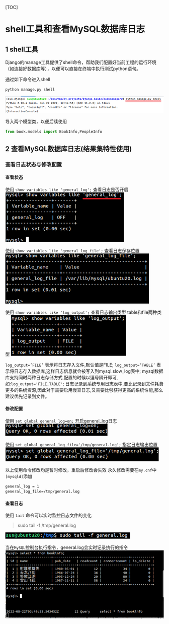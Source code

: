 [TOC]

# shell工具和查看MySQL数据库日志

## 1 shell工具
Django的manage工具提供了shell命令，帮助我们配置好当前工程的运行环境（如连接好数据库等），以便可以直接在终端中执行测试python语句。

通过如下命令进入shell
```python
python manage.py shell
```
![进入shell](../static/3.3_shell工具-进入shell.png)  

导入两个模型类，以便后续使用
```python
from book.models import BookInfo,PeopleInfo
```

## 2 查看MySQL数据库日志(结果集特性使用)

### 查看日志状态与修改配置
#### 查看状态
使用 `show variables like 'general_log';` 查看日志是否开启
![查看日志是否开启](../static/3.3_shell工具-查看日志是否开启.png)  

使用 `show variables like 'general_log_file';` 查看日志保存位置
![查看日志保存位置](../static/3.3_shell工具-查看日志保存位置.png)  

使用 `show variables like 'log_output';` 查看日志输出类型 table和file两种类型
![查看日志输出类型](../static/3.3_shell工具-查看日志输出类型.png)  

`log_output=’FILE’` 表示将日志存入文件,默认值是FILE;
`log_output=’TABLE’` 表示将日志存入数据库,这样日志信息就会被写入到mysql.slow_log表中;
mysql数据库支持同时两种日志存储方式,配置的时候以逗号隔开即可,如:`log_output='FILE,TABLE'`;
日志记录到系统专用日志表中,要比记录到文件耗费更多的系统资源,因此对于需要启用慢查日志,又需要比够获得更高的系统性能,那么建议优先记录到文件。

#### 修改配置
使用 `set global general_log=on;` 开启general_log日志
![开启general_log日志](../static/3.3_shell工具-开启general_log日志.png)  

使用 `set global general_log_file='/tmp/general.log';` 指定日志输出位置
![指定日志输出位置](../static/3.3_shell工具-指定日志输出位置.png)  

以上使用命令修改均是暂时修改，重启后修改会失效
永久修改需要在`my.cnf`中`[mysqld]`添加
```
general_log = 1
general_log_file=/tmp/general.log
```

#### 查看日志
使用 `tail` 命令可以实时监控日志文件的变化
> sudo tail -f /tmp/general.log

![tail命令监控日志文件](../static/3.3_shell工具-tail命令监控日志文件.png)  

当在`MySQL`控制台执行指令，general.log会实时记录执行的指令
![tail效果](../static/3.3_shell工具-tail效果.png)  
